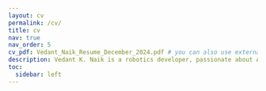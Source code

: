 ```yaml
---
layout: cv
permalink: /cv/
title: cv
nav: true
nav_order: 5
cv_pdf: Vedant_Naik_Resume_December_2024.pdf # you can also use external links here
description: Vedant K. Naik is a robotics developer, passionate about Autonomous Vehicle and Sustainibility.
toc:
  sidebar: left
---
```

